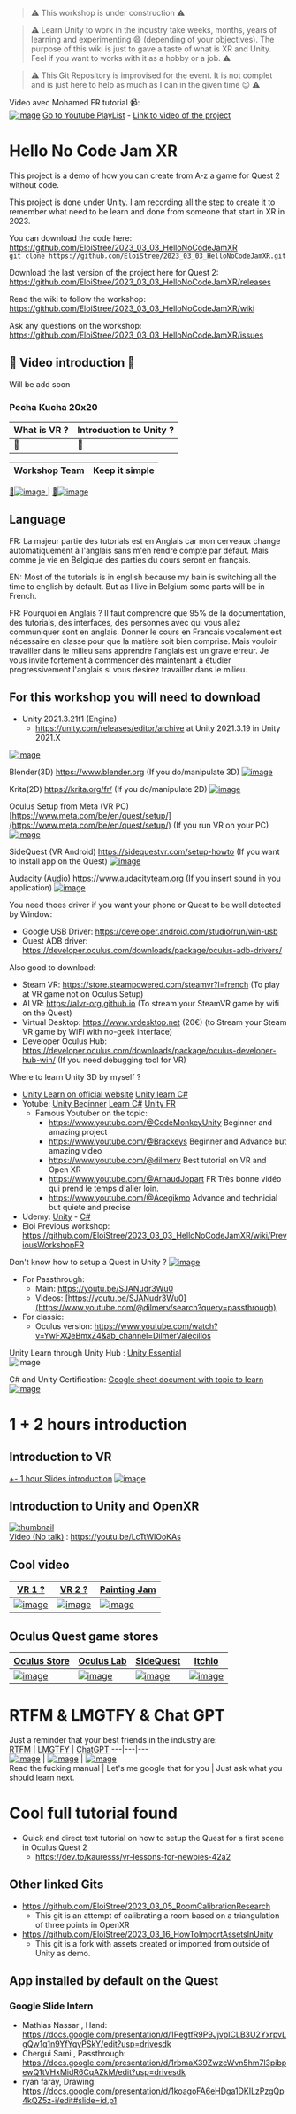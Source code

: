 > ⚠️ This workshop is under construction ⚠️  

> ⚠️ Learn Unity to work in the industry take weeks, months, years of learning and experimenting 😅 (depending of your objectives). The purpose of this wiki is just to gave a taste of what is XR and Unity. Feel if you want to works with it as a hobby or a job. ⚠️  

> ⚠️ This Git Repository is improvised for the event. It is not complet and is just here to help as much as I can in the given time 😉 ⚠️  


Video avec Mohamed FR tutorial 📹:     
[![image](https://user-images.githubusercontent.com/20149493/225709770-85bffbbf-74d9-4e57-8f2c-9cc05bbb35be.png)](https://www.youtube.com/watch?v=16VoZuS4iHA&list=PLjoWUDFutpQlFwyefbOWuOYNxzXn23XM2&ab_channel=ÉloiStrée%2Cꬲ🧰%3ARawvideo)
[Go to Youtube PlayList](https://www.youtube.com/watch?v=16VoZuS4iHA&list=PLjoWUDFutpQlFwyefbOWuOYNxzXn23XM2&ab_channel=ÉloiStrée%2Cꬲ🧰%3ARawvideo) - [Link to video of the project](https://github.com/EloiStree/2023_03_03_HelloNoCodeJamXR/wiki/Video)   



# Hello No Code Jam XR

This project is a demo of how you can create from A-z a game for Quest 2 without code.  

This project is done under Unity.
I am recording all the step to create it to remember what need to be learn and done from someone that start in XR in 2023.

You can download the code here:    
https://github.com/EloiStree/2023_03_03_HelloNoCodeJamXR  
`git clone https://github.com/EloiStree/2023_03_03_HelloNoCodeJamXR.git`

Download the last version of the project here for Quest 2:  
https://github.com/EloiStree/2023_03_03_HelloNoCodeJamXR/releases   
   
Read the wiki to follow the workshop:  
https://github.com/EloiStree/2023_03_03_HelloNoCodeJamXR/wiki   

Ask any questions on the workshop:  
https://github.com/EloiStree/2023_03_03_HelloNoCodeJamXR/issues  

##  🚧 Video introduction 🚧

Will be add soon

### Pecha Kucha 20x20
What is VR ? | Introduction to Unity ?
---|---
🚧 | 🚧

Workshop Team | Keep it simple
---|---
[🚧![image](https://user-images.githubusercontent.com/20149493/225898164-9b855cf4-9426-49be-85dd-976edcc40b6f.png)
](https://docs.google.com/presentation/d/1s_KRmMlCRhh2jCjAaMPx4_V3OwwhOp6oBGZmSDsBd5w/edit?usp=sharing) | [🚧![image](https://user-images.githubusercontent.com/20149493/225883088-3f135ddd-f3ec-4e57-8ff2-1932fd3312ee.png)](https://docs.google.com/presentation/d/1Duy_v9_itLrkzBXzjcmTl1TsOcNzDxfg6l9SB9CewHo/edit?usp=sharing)


## Language

FR: La majeur partie des tutorials est en Anglais car mon cerveaux change automatiquement à l'anglais sans m'en rendre compte par défaut.
Mais comme je vie en Belgique des parties du cours seront en français.

EN: Most of the tutorials is in english because my bain is switching all the time to english by default.
But as I live in Belgium some parts will be in French.


FR: Pourquoi en Anglais ? Il faut comprendre que 95% de la documentation, des tutorials, des interfaces, des personnes avec qui vous allez communiquer sont en anglais.
Donner le cours en Francais vocalement est nécessaire en classe pour que la matière soit bien comprise. Mais vouloir travailler dans le milieu sans apprendre l'anglais est un grave erreur. Je vous invite fortement à commencer dès maintenant à étudier progressivement l'anglais si vous désirez travailler dans le milieu.



## For this workshop you will need to download

- Unity 2021.3.21f1 (Engine)  
  - https://unity.com/releases/editor/archive at Unity 2021.3.19 in Unity 2021.X  

[![image](https://user-images.githubusercontent.com/20149493/223064038-af071c06-b5b9-4e1b-bd40-fef4fd792c76.png)]()


Blender(3D) https://www.blender.org   (If you do/manipulate 3D)
[![image](https://user-images.githubusercontent.com/20149493/223063725-8df5abe5-b449-45fa-a60c-531f57a87b32.png)](https://www.blender.org)  


Krita(2D) https://krita.org/fr/     (If you do/manipulate 2D)
 [![image](https://user-images.githubusercontent.com/20149493/223063593-27ef72f6-0633-4792-bfd8-8d12b1385af0.png)](https://krita.org/fr/)  


Oculus Setup from Meta (VR PC) [https://www.meta.com/be/en/quest/setup/](https://www.meta.com/be/en/quest/setup/)  (If you run VR on your PC)
[![image](https://user-images.githubusercontent.com/20149493/223070474-27cbf38e-0018-4816-b74a-63868d29e40a.png)](https://www.meta.com/be/en/quest/setup/)


SideQuest (VR Android) https://sidequestvr.com/setup-howto  (If you want to install app on the Quest)
[![image](https://user-images.githubusercontent.com/20149493/223070733-b1ba7f2a-e794-4ca2-be0e-4865e0d4e863.png)](https://sidequestvr.com/setup-howto)

Audacity (Audio) https://www.audacityteam.org    (If you insert sound in you application)
[![image](https://user-images.githubusercontent.com/20149493/223726963-864aaf8f-9b03-4d23-8239-e0458aad14d3.png)](https://www.audacityteam.org/download/)  


You need thoes driver if you want your phone or Quest to be well detected by Window:
- Google USB Driver: https://developer.android.com/studio/run/win-usb
- Quest ADB driver: https://developer.oculus.com/downloads/package/oculus-adb-drivers/


Also good to download:
 - Steam VR: https://store.steampowered.com/steamvr?l=french  (To play at VR game not on Oculus Setup)
 - ALVR: https://alvr-org.github.io  (To stream your SteamVR game by wifi on the Quest)
 - Virtual Desktop: https://www.vrdesktop.net (20€) (to Stream your Steam VR game by WiFi with no-geek interface)
 - Developer Oculus Hub: https://developer.oculus.com/downloads/package/oculus-developer-hub-win/ (If you need debugging tool for VR)


Where to learn Unity 3D by myself ?
- [Unity Learn on official website](https://learn.unity.com/?_gl=1%2Ah530y3%2A_gcl_aw%2AR0NMLjE2MzY3MTY5ODMuQ2p3S0NBaUF2cmlNQmhBdUVpd0E4Q3M1bGFJenM2UXZhV2RxendXU3cwSUlFN3ZYLXBrLTgySU50QWRTTk5acEl4dThCUGZPMnBFeTFSb0M5ZDhRQXZEX0J3RQ..%2A_gcl_dc%2AR0NMLjE2MzY3MTY5ODMuQ2p3S0NBaUF2cmlNQmhBdUVpd0E4Q3M1bGFJenM2UXZhV2RxendXU3cwSUlFN3ZYLXBrLTgySU50QWRTTk5acEl4dThCUGZPMnBFeTFSb0M5ZDhRQXZEX0J3RQ..&_ga=2.182193959.1225568882.1643885899-337911776.1601136010) [Unity learn C#](https://unity.com/how-to/learning-c-sharp-unity-beginners)
- Yotube: [Unity Beginner](https://www.youtube.com/results?search_query=unity+begginner+) [Learn C#](https://www.youtube.com/results?search_query=c%23) [Unity FR](https://www.youtube.com/results?search_query=unity+fr)
  - Famous Youtuber on the topic: 
    - https://www.youtube.com/@CodeMonkeyUnity Beginner and amazing project
    - https://www.youtube.com/@Brackeys Beginner and Advance but amazing video
    - https://www.youtube.com/@dilmerv Best tutorial on VR and Open XR
    - https://www.youtube.com/@ArnaudJopart FR Très bonne vidéo qui prend le temps d'aller loin.
    - https://www.youtube.com/@Acegikmo Advance and technicial but quiete and precise
- Udemy: [Unity](https://www.udemy.com/courses/search/?src=ukw&q=unity) - [C#](https://www.udemy.com/courses/search/?src=ukw&q=c%23)  
- Eloi Previous workshop: https://github.com/EloiStree/2023_03_03_HelloNoCodeJamXR/wiki/PreviousWorkshopFR

Don't know how to setup a Quest in Unity ?
[![image](https://user-images.githubusercontent.com/20149493/225872452-1fdfa8f6-379a-4bf2-9034-bac82afdd39e.png)](https://www.youtube.com/@dilmerv)
- For Passthrough: 
  - Main:  https://youtu.be/SJANudr3Wu0
  - Videos: [https://youtu.be/SJANudr3Wu0](https://www.youtube.com/@dilmerv/search?query=passthrough)
- For classic: 
  - Oculus version: https://www.youtube.com/watch?v=YwFXQeBmxZ4&ab_channel=DilmerValecillos

Unity Learn through Unity Hub : [Unity Essential](https://learn.unity.com/tutorial/welcome-to-unity-essentials)   
![image](https://user-images.githubusercontent.com/20149493/223066437-deaf55e5-d250-4554-ac96-79d9a9bec0df.png)  

C# and Unity Certification:
[Google sheet document with topic to learn](https://docs.google.com/spreadsheets/d/1TI_-X7T4Dh67LKkINNmpfvuofxn3RCUhHVNInaRRUsw/edit?usp=sharing) 
[![image](https://user-images.githubusercontent.com/20149493/223106895-b2290e6e-4754-49ad-b699-cb5493a41e2b.png)](https://docs.google.com/spreadsheets/d/1TI_-X7T4Dh67LKkINNmpfvuofxn3RCUhHVNInaRRUsw/edit?usp=sharing)



# 1 + 2 hours introduction

## Introduction to VR

[+- 1 hour Slides introduction](https://docs.google.com/presentation/d/e/2PACX-1vT_HmuzmQK3AlM6KNq14JdXQP-SETJ-OsYLxeamX-At5SODFE61qWTvtJ8TOcXzE4MzQPXhtwNekqru/pub?start=false&loop=false&delayms=3000)
[![image](https://user-images.githubusercontent.com/20149493/223083199-fe6b6c23-1dc5-48ab-a47f-a63a35ede3f8.png)](https://docs.google.com/presentation/d/e/2PACX-1vT_HmuzmQK3AlM6KNq14JdXQP-SETJ-OsYLxeamX-At5SODFE61qWTvtJ8TOcXzE4MzQPXhtwNekqru/pub?start=false&loop=false&delayms=3000)

## Introduction to Unity and OpenXR

[![thumbnail](https://user-images.githubusercontent.com/20149493/223084781-71bc7925-aab1-4012-ac4c-8b94941600eb.png)](https://youtu.be/LcTtWlOoKAs)  
[Video (No talk)](https://youtu.be/LcTtWlOoKAs) : https://youtu.be/LcTtWlOoKAs

## Cool video

 [VR 1 ?](https://www.youtube.com/watch?v=wRCS2-AAyNM&ab_channel=ÉloiStrée%2Cꬲ🧰%3ARawvideo)  | [VR 2 ?](https://www.youtube.com/watch?v=8rVnkWbLnk8&ab_channel=ÉloiStrée%2Cꬲ🧰%3ARawvideo)  | [Painting Jam](https://www.youtube.com/watch?v=n6uqpYgrE2E&ab_channel=JamsCenter)  
---|---|---  
 [![image](https://user-images.githubusercontent.com/20149493/225070588-5184e434-8ffc-4896-9bcf-35c64c79f666.png)](https://www.youtube.com/watch?v=wRCS2-AAyNM&ab_channel=ÉloiStrée%2Cꬲ🧰%3ARawvideo)  | [![image](https://user-images.githubusercontent.com/20149493/225070647-1dd3387e-b85d-4f37-ae27-b2c30cb2d832.png)](https://www.youtube.com/watch?v=8rVnkWbLnk8&ab_channel=ÉloiStrée%2Cꬲ🧰%3ARawvideo)  |  [![image](https://user-images.githubusercontent.com/20149493/225071212-4c1f51fc-45c1-48dc-b9a3-b3a7173a4d44.png)](https://www.youtube.com/watch?v=n6uqpYgrE2E&ab_channel=JamsCenter)


## Oculus Quest game stores

[Oculus Store](https://www.oculus.com/experiences/quest/?locale=fr_FR) | [Oculus Lab](https://applabgamelist.com/Best) | [SideQuest](https://sidequestvr.com/all-apps)  | [Itchio](https://itch.io/search?q=Oculus+Quest)  
---|---|---|---
[![image](https://user-images.githubusercontent.com/20149493/225087533-79794ba0-f53a-4fe1-836f-0f232dfb1d49.png)](https://www.oculus.com/experiences/quest/?locale=fr_FR) | [![image](https://user-images.githubusercontent.com/20149493/225087432-edf84782-c533-4446-9155-3033fe402a5b.png)](https://applabgamelist.com/Best) | [![image](https://user-images.githubusercontent.com/20149493/225087358-a18fc77d-23df-4cc1-932f-4b28a8b78949.png)](https://sidequestvr.com/all-apps) | [![image](https://user-images.githubusercontent.com/20149493/225087189-a936ed96-24f6-42e9-a4da-65a65699c0f3.png)](https://itch.io/search?q=Oculus+Quest)




# RTFM & LMGTFY & Chat GPT

Just a reminder that your best friends in the industry are:  
[RTFM](https://www.google.com/search?client=opera-gx&q=rtfm&sourceid=opera&ie=UTF-8&oe=UTF-8) | [LMGTFY](https://letmegooglethat.com)  | [ChatGPT](https://www.youtube.com/@Underscore_/search?query=chat) 
---|---|---  
[![image](https://user-images.githubusercontent.com/20149493/223086838-1f3c859b-07d7-4f85-b33b-a58ce554f0a5.png)](https://www.google.com/search?client=opera-gx&q=rtfm&sourceid=opera&ie=UTF-8&oe=UTF-8) | [![image](https://user-images.githubusercontent.com/20149493/223086924-6db3feed-d03b-474c-8326-411602672f36.png)](https://letmegooglethat.com) | [![image](https://user-images.githubusercontent.com/20149493/223087025-0fc8f7fe-617d-4160-859b-aa406625c859.png)](https://www.youtube.com/@Underscore_/search?query=chat)   
 Read the fucking manual | Let's me google that for you | Just ask what you should learn next.  



# Cool full tutorial found

- Quick and direct text tutorial on how to setup the Quest for a first scene in Oculus Quest 2
  - https://dev.to/kauresss/vr-lessons-for-newbies-42a2


## Other linked Gits

- https://github.com/EloiStree/2023_03_05_RoomCalibrationResearch
  - This git is an attempt of calibrating a room based on a triangulation of three points in OpenXR
- https://github.com/EloiStree/2023_03_16_HowToImportAssetsInUnity
  - This git is a fork with assets created or imported from outside of Unity as demo.


## App installed by default on the Quest 

### Google Slide Intern

- Mathias Nassar , Hand: https://docs.google.com/presentation/d/1PegtfR9P9JjvpICLB3U2YxrpvLgQw1q1n9YfYqyPSkY/edit?usp=drivesdk
- Chergui Sami , Passthrough: https://docs.google.com/presentation/d/1rbmaX39ZwzcWvn5hm7l3pibpewQ1tVHxMidR6CqAZkM/edit?usp=drivesdk
- ryan faray, Drawing: https://docs.google.com/presentation/d/1koagoFA6eHDga1DKILzPzgQp4kQZ5z-i/edit#slide=id.p1
 


